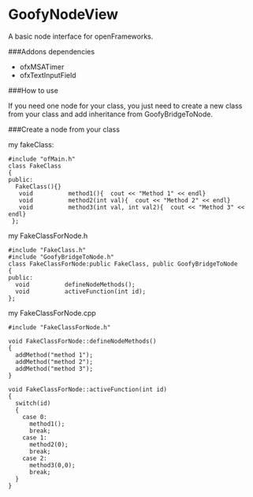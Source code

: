 GoofyNodeView
=============

A basic node interface for openFrameworks.



###Addons dependencies

- ofxMSATimer
- ofxTextInputField

###How to use

If you need one node for your class, you just need to create a new class from your class and add inheritance from GoofyBridgeToNode.

###Create a node from your class

my fakeClass:


	#include "ofMain.h"	
	class FakeClass
	{
	public:
	  FakeClass(){}
	   void          method1(){  cout << "Method 1" << endl}
	   void          method2(int val){  cout << "Method 2" << endl}
	   void          method3(int val, int val2){  cout << "Method 3" << endl}
	 };
	 
 
 my FakeClassForNode.h
 
 
 
	#include "FakeClass.h"
	#include "GoofyBridgeToNode.h"
	class FakeClassForNode:public FakeClass, public GoofyBridgeToNode
	{
	public:
	  void          defineNodeMethods();
	  void          activeFunction(int id);
	};

 my FakeClassForNode.cpp
 
 	#include "FakeClassForNode.h"
	
	void FakeClassForNode::defineNodeMethods()
	{
	  addMethod("method 1");
	  addMethod("method 2");
	  addMethod("method 3");
	}
	
	void FakeClassForNode::activeFunction(int id)
	{
	  switch(id)
	  {
	    case 0:
	      method1();
	      break;
	    case 1:
	      method2(0);
	      break;
	    case 2:
	      method3(0,0);
	      break;
	  }
	}